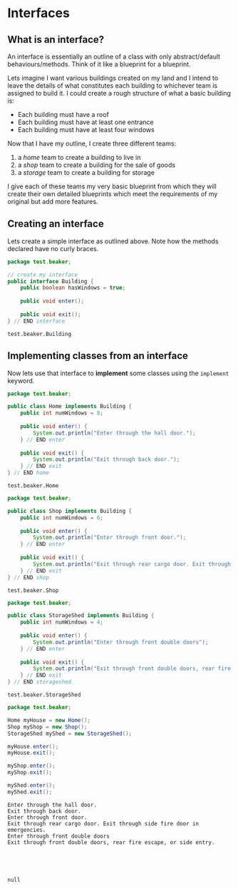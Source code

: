 # Interfaces

## What is an interface?
An interface is essentially an outline of a class with only abstract/default behaviours/methods. Think of it like a blueprint for a blueprint. 

Lets imagine I want various buildings created on my land and I intend to leave the details of what constitutes each building to whichever team is assigned to build it. I could create a rough structure of what a basic building is:
- Each building must have a roof
- Each building must have at least one entrance
- Each building must have at least four windows

Now that I have my outline, I create three different teams:
1. a *home* team to create a building to live in
2. a *shop* team to create a building for the sale of goods
3. a *storage* team to create a building for storage

I give each of these teams my very basic blueprint from which they will create their own detailed blueprints which meet the requirements of my original but add more features.

## Creating an interface
Lets create a simple interface as outlined above. Note how the methods declared have no curly braces.


```Java
package test.beaker;

// create my interface
public interface Building {
    public boolean hasWindows = true;
    
    public void enter();
    
    public void exit();
} // END interface
```




    test.beaker.Building



## Implementing classes from an interface
Now lets use that interface to __implement__ some classes using the `implement` keyword.


```Java
package test.beaker;

public class Home implements Building {
    public int numWindows = 8;
    
    public void enter() {
        System.out.println("Enter through the hall door.");
    } // END enter
    
    public void exit() {
        System.out.println("Exit through back door.");
    } // END exit
} // END home
```




    test.beaker.Home




```Java
package test.beaker;

public class Shop implements Building {
    public int numWindows = 6;
    
    public void enter() {
        System.out.println("Enter through front door.");
    } // END enter
    
    public void exit() {
        System.out.println("Exit through rear cargo door. Exit through side fire door in emergencies.");
    } // END exit
} // END shop
```




    test.beaker.Shop




```Java
package test.beaker;

public class StorageShed implements Building {
    public int numWindows = 4;
    
    public void enter() {
        System.out.println("Enter through front double doors");
    } // END enter
    
    public void exit() {
        System.out.println("Exit through front double doors, rear fire escape, or side entry.");
    } // END exit
} // END storageshed
```




    test.beaker.StorageShed




```Java
package test.beaker;

Home myHouse = new Home();
Shop myShop = new Shop();
StorageShed myShed = new StorageShed();

myHouse.enter();
myHouse.exit();

myShop.enter();
myShop.exit();

myShed.enter();
myShed.exit();
```

    Enter through the hall door.
    Exit through back door.
    Enter through front door.
    Exit through rear cargo door. Exit through side fire door in emergencies.
    Enter through front double doors
    Exit through front double doors, rear fire escape, or side entry.





    null




```Java

```
